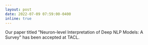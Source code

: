 ```yaml
---
layout: post
date: 2022-07-09 07:59:00-0400
inline: true
---
```


Our paper titled "Neuron-level Interpretation of Deep NLP Models: A Survey" has been accepted at TACL.
